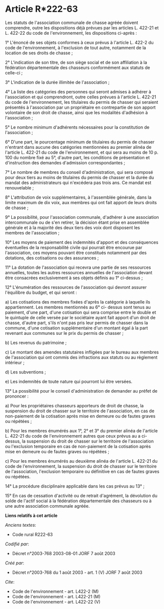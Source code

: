# Article R*222-63

Les statuts de l'association communale de chasse agréée doivent comprendre, outre les dispositions déjà prévues par les
articles L. 422-21 et L. 422-22 du code de l'environnement, les dispositions ci-après :

1° L'énoncé de ses objets conformes à ceux prévus à l'article L. 422-2 du code de l'environnement, à l'exclusion de tout
autre, notamment de la location de ses droits de chasse ;

2° L'indication de son titre, de son siège social et de son affiliation à la fédération départementale des chasseurs
conformément aux statuts de celle-ci ;

3° L'indication de la durée illimitée de l'association ;

4° La liste des catégories des personnes qui seront admises à adhérer à l'association et qui comprendront, outre celles
prévues à l'article L. 422-21 du code de l'environnement, les titulaires du permis de chasser qui seraient présentés à
l'association par un propriétaire en contrepartie de son apport volontaire de son droit de chasse, ainsi que les modalités
d'adhésion à l'association ;

5° Le nombre minimum d'adhérents nécessaires pour la constitution de l'association ;

6° D'une part, le pourcentage minimum de titulaires du permis de chasser n'entrant dans aucune des catégories mentionnées au
premier alinéa de l'article L. 422-21 du code de l'environnement, et qui sera au moins de 10 p. 100 du nombre fixé au 5°,
d'autre part, les conditions de présentation et d'instruction des demandes d'admission correspondantes ;

7° Le nombre de membres du conseil d'administration, qui sera composé pour deux tiers au moins de titulaires du permis de
chasser et la durée du mandat des administrateurs qui n'excédera pas trois ans. Ce mandat est renouvelable ;

8° L'attribution de voix supplémentaires, à l'assemblée générale, dans la limite maximum de dix voix, aux membres qui ont
fait apport de leurs droits de chasse ;

9° La possibilité, pour l'association communale, d'adhérer à une association intercommunale ou de s'en retirer, la décision
étant prise en assemblée générale et à la majorité des deux tiers des voix dont disposent les membres de l'association ;

10° Les moyens de paiement des indemnités d'apport et des conséquences éventuelles de la responsabilité civile qui pourrait
être encourue par l'association, ces moyens pouvant être constitués notamment par des dotations, des cotisations ou des
assurances ;

11° La dotation de l'association qui recevra une partie de ses ressources annuelles, toutes les autres ressources annuelles
de l'association devant être consacrées exclusivement à ses objets définis au 1° ci-dessus ;

12° L'énumération des ressources de l'association qui devront assurer l'équilibre du budget, et qui seront :

a) Les cotisations des membres fixées d'après la catégorie à laquelle ils appartiennent. Les membres mentionnés au 6° ci-
dessus sont tenus au paiement, d'une part, d'une cotisation qui sera comprise entre le double et le quintuple de celle versée
par le sociétaire ayant fait apport d'un droit de chasse, d'autre part, s'ils n'ont pas pris leur permis de chasser dans la
commune, d'une cotisation supplémentaire d'un montant égal à la part revenant aux communes sur le prix du permis de chasser ;

b) Les revenus du patrimoine ;

c) Le montant des amendes statutaires infligées par le bureau aux membres de l'association qui ont commis des infractions aux
statuts ou au règlement intérieur ;

d) Les subventions ;

e) Les indemnités de toute nature qui pourront lui être versées.

13° La possibilité pour le conseil d'administration de demander au préfet de prononcer :

a) Pour les propriétaires chasseurs apporteurs de droit de chasse, la suspension du droit de chasser sur le territoire de
l'association, en cas de non-paiement de la cotisation après mise en demeure ou de fautes graves ou répétées ;

b) Pour les membres énumérés aux 1°, 2° et 3° du premier alinéa de l'article L. 422-21 du code de l'environnement autres que
ceux prévus au a ci-dessus, la suspension du droit de chasser sur le territoire de l'association ou l'exclusion temporaire en
cas de non-paiement de la cotisation après mise en demeure ou de fautes graves ou répétées ;

c) Pour les membres énumérés au deuxième alinéa de l'article L. 422-21 du code de l'environnement, la suspension du droit de
chasser sur le territoire de l'association, l'exclusion temporaire ou définitive en cas de fautes graves ou répétées.

14° La procédure disciplinaire applicable dans les cas prévus au 13° ;

15° En cas de cessation d'activité ou de retrait d'agrément, la dévolution du solde de l'actif social à la fédération
départementale des chasseurs ou à une autre association communale agréée.

**Liens relatifs à cet article**

_Anciens textes_:

  - Code rural R222-63

_Codifié par_:

  - Décret n°2003-768 2003-08-01 JORF 7 août 2003

_Créé par_:

  - Décret n°2003-768 du 1 août 2003 - art. 1 (V) JORF 7 août 2003

_Cite_:

  - Code de l'environnement - art. L422-2 (M)
  - Code de l'environnement - art. L422-21 (M)
  - Code de l'environnement - art. L422-22 (V)
